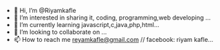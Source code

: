 - 👋 Hi, I’m @Riyamkafle
- 👀 I’m interested in sharing it, coding, programming,web developing ...
- 🌱 I’m currently learning javascript,c,java,php,html...
- 💞️ I’m looking to collaborate on ...
- 📫 How to reach me reyamkafle@gmail.com // facebook: riyam kafle...

<!---
Riyamkafle/Riyamkafle is a ✨ special ✨ repository because its `README.md` (this file) appears on your GitHub profile.
You can click the Preview link to take a look at your changes.
--->
